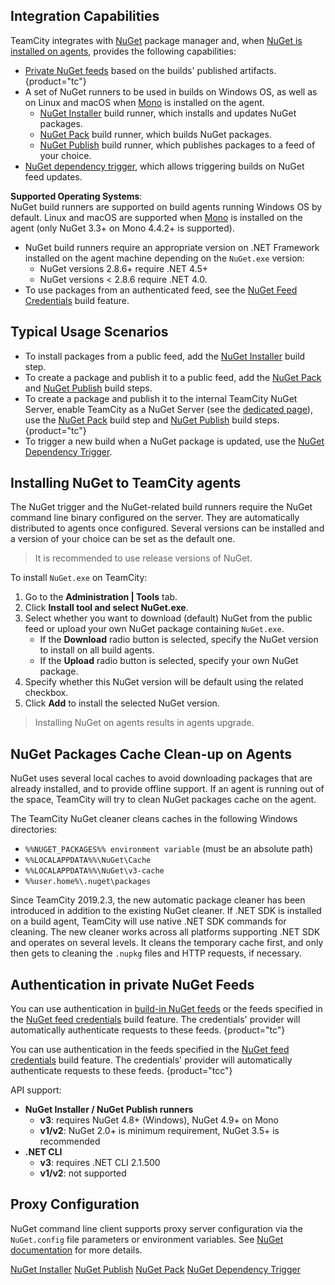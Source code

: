 [//]: # (title: NuGet)
[//]: # (auxiliary-id: NuGet)

## Integration Capabilities

TeamCity integrates with [NuGet](https://github.com/nuget/home) package manager and, when [NuGet is installed on agents](#Installing+NuGet+to+TeamCity+agents), provides the following capabilities:
* [Private NuGet feeds](using-teamcity-as-nuget-feed.md) based on the builds' published artifacts.
{product="tc"}
* A set of NuGet runners to be used in builds on Windows OS, as well as on Linux and macOS when [Mono](http://www.mono-project.com/docs/getting-started/install/) is installed on the agent. 
    * [NuGet Installer](nuget-installer.md) build runner, which installs and updates NuGet packages.
    * [NuGet Pack](nuget-pack.md) build runner, which builds NuGet packages.
    * [NuGet Publish](nuget-publish.md) build runner, which publishes packages to a feed of your choice.
* [NuGet dependency trigger](nuget-dependency-trigger.md), which allows triggering builds on NuGet feed updates.

<chunk include-id="nuget-OS">

__Supported Operating Systems__:   
NuGet build runners are supported on build agents running Windows OS by default. Linux and macOS are supported when [Mono](http://www.mono-project.com/docs/getting-started/install/) is installed on the agent (only NuGet 3.3+ on Mono 4.4.2+ is supported).

</chunk>

<note>

* NuGet build runners require an appropriate version on .NET Framework installed on the agent machine depending on the `NuGet.exe` version: 
    * NuGet versions 2.8.6+ require .NET 4.5+
    * NuGet versions \< 2.8.6 require .NET 4.0.
* To use packages from an authenticated feed, see the [NuGet Feed Credentials](nuget-feed-credentials.md) build feature.
</note>

## Typical Usage Scenarios

* To install packages from a public feed, add the [NuGet Installer](nuget-installer.md) build step.
* To create a package and publish it to a public feed, add the [NuGet Pack](nuget-pack.md) and [NuGet Publish](nuget-publish.md) build steps.
* To create a package and publish it to the internal TeamCity NuGet Server, enable TeamCity as a NuGet Server (see the [dedicated page](using-teamcity-as-nuget-feed.md)), use the [NuGet Pack](nuget-pack.md) build step and [NuGet Publish](nuget-publish.md) build steps.
{product="tc"}
* To trigger a new build when a NuGet package is updated, use the [NuGet Dependency Trigger](nuget-dependency-trigger.md).

## Installing NuGet to TeamCity agents

[//]: # (AltHead:installNuGet)

The NuGet trigger and the NuGet-related build runners require the NuGet command line binary configured on the server. They are automatically distributed to agents once configured. Several versions can be installed and a version of your choice can be set as the default one.

>It is recommended to use release versions of NuGet.

To install `NuGet.exe` on TeamCity:
1. Go to the __Administration | Tools__ tab.
2. Click __Install tool and select NuGet.exe__.
3. Select whether you want to download (default) NuGet from the public feed or upload your own NuGet package containing `NuGet.exe`.   
   * If the __Download__ radio button is selected, specify the NuGet version to install on all build agents.
   * If the __Upload__ radio button is selected, specify your own NuGet package.
4. Specify whether this NuGet version will be default using the related checkbox. 
5. Click __Add__ to install the selected NuGet version.

>Installing NuGet on agents results in agents upgrade.

## NuGet Packages Cache Clean-up on Agents

NuGet uses several local caches to avoid downloading packages that are already installed, and to provide offline support. If an agent is running out of the space, TeamCity will try to clean NuGet packages cache on the agent.

The TeamCity NuGet cleaner cleans caches in the following Windows directories:
* `%%NUGET_PACKAGES%% environment variable` (must be an absolute path)
* `%%LOCALAPPDATA%%\NuGet\Cache`
* `%%LOCALAPPDATA%%\NuGet\v3-cache`
* `%%user.home%\.nuget\packages`

Since TeamCity 2019.2.3, the new automatic package cleaner has been introduced in addition to the existing NuGet cleaner. If .NET SDK is installed on a build agent, TeamCity will use native .NET SDK commands for cleaning. The new cleaner works across all platforms supporting .NET SDK and operates on several levels. It cleans the temporary cache first, and only then gets to cleaning the `.nupkg` files and HTTP requests, if necessary.

## Authentication in private NuGet Feeds

You can use authentication in [build-in NuGet feeds](using-teamcity-as-nuget-feed.md) or the feeds specified in the [NuGet feed credentials](nuget-feed-credentials.md) build feature. The credentials' provider will automatically authenticate requests to these feeds.
{product="tc"}

You can use authentication in the feeds specified in the [NuGet feed credentials](nuget-feed-credentials.md) build feature. The credentials' provider will automatically authenticate requests to these feeds.
{product="tcc"}

API support:
* __NuGet Installer / NuGet Publish runners__
   * __v3__: requires NuGet 4.8+ (Windows), NuGet 4.9+ on Mono
   * __v1/v2__: NuGet 2.0+ is minimum requirement, NuGet 3.5+ is recommended
* __.NET CLI__
   * __v3__: requires .NET CLI 2.1.500
   * __v1/v2__: not supported

## Proxy Configuration

NuGet command line client supports proxy server configuration via the `NuGet.config` file parameters or environment variables. See [NuGet documentation](https://docs.microsoft.com/en-us/nuget/schema/nuget-config-file#config-section) for more details.

<seealso>
        <category ref="admin-guide">
            <a href="nuget-installer.md">NuGet Installer</a>
            <a href="nuget-publish.md">NuGet Publish</a>
            <a href="nuget-pack.md">NuGet Pack</a>
            <a href="nuget-dependency-trigger.md">NuGet Dependency Trigger</a>
        </category>
</seealso>
